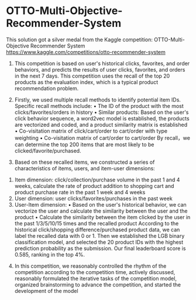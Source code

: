 # OTTO-Multi-Objective-Recommender-System
This solution got a silver medal from the Kaggle competition: OTTO-Multi-Objective Recommender System
https://www.kaggle.com/competitions/otto-recommender-system

1. This competition is based on user's historical clicks, favorites, and order behaviors, and
predicts the results of user clicks, favorites, and orders in the next 7 days. This competition uses
the recall of the top 20 products as the evaluation index, which is a typical product
recommendation problem.

2. Firstly, we used multiple recall methods to identify potential item IDs. Specific recall methods
include:
• The ID of the product with the most clicks/favorites/orders in history
• Similar products: Based on the user's click behavior sequence, a word2vec model is
established, the products are vectorized and coded, and a product similarity matrix is
established
• Co-visitation matrix of click/cart/order to cart/order with type weighting
• Co-visitation matrix of cart/order to cart/order
By recall，we can determine the top 200 items that are most likely to be
clicked/favorite/purchased.

3. Based on these recalled items, we constructed a series of characteristics of items, users, and
item-user dimensions:
1) Item dimension: click/collection/purchase volume in the past 1 and 4 weeks, calculate the
rate of product addition to shopping cart and product purchase rate in the past 1 week and 4
weeks
2) User dimension: user clicks/favorites/purchases in the past week
3) User-Item dimension:
• Based on the user's historical behavior, we can vectorize the user and calculate the similarity
between the user and the product
• Calculate the similarity between the item clicked by the user in the past 1/3/5/10/15 times
and the recalled product
According to the historical click/shopping difference/purchased product data, we can label the
recalled data with 0 or 1. Then we established the LGB binary classification model, and selected
the 20 product IDs with the highest prediction probability as the submission. Our final
leaderboard score is 0.585, ranking in the top 4%.

4. In this competition, we reasonably controlled the rhythm of the competition according to the
competition time, actively discussed, reasonably formulated the iterative tasks of the
competition model, organized brainstorming to advance the competition, and started the
development of the model
